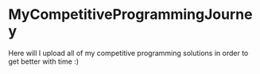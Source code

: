 # MyCompetitiveProgrammingJourney
Here will I upload all of my competitive programming solutions in order to get better with time :)
